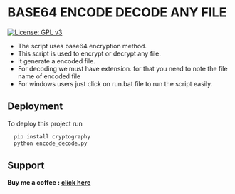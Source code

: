 # BASE64 ENCODE DECODE ANY FILE

[![License: GPL v3](https://img.shields.io/badge/License-GPLv3-blue.svg)](https://github.com/rahul1996pp/base64_en_de/blob/main/LICENSE)
- The script uses base64 encryption method.
- This script is used to encrypt or decrypt any file.
- It generate a encoded file.
- For decoding we must have extension. for that you need to note the file name of encoded file
- For windows users just click on run.bat file to run the script easily.


## Deployment

To deploy this project run

```python
  pip install cryptography
  python encode_decode.py
```
## Support


**Buy me a coffee : [click here](https://www.paypal.me/RahulPujari "Pay")**
